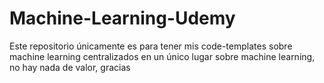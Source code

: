 # Machine-Learning-Udemy

Este repositorio únicamente es para tener mis code-templates sobre machine learning centralizados en un único lugar sobre machine learning, no hay nada de valor, gracias
